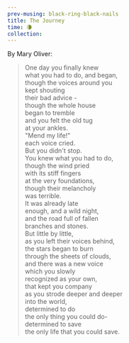 ```yaml
--- 
prev-musing: black-ring-black-nails
title: The Journey
time: 🌘
collection: 
---
```

By Mary Oliver:
> One day you finally knew\
> what you had to do, and began,\
> though the voices around you \
> kept shouting\
> their bad advice - \
> though the whole house\
> began to tremble\
> and you felt the old tug\
> at your ankles. \
> "Mend my life!"\
> each voice cried. \
> But you didn't stop. \
> You knew what you had to do,\
> though the wind pried\
> with its stiff fingers\
> at the very foundations,\
> though their melancholy\
> was terrible. \
> It was already late\
> enough, and a wild night,\
> and the road full of fallen\
> branches and stones. \
> But little by little,\
> as you left their voices behind,\
> the stars began to burn\
> through the sheets of clouds,\
> and there was a new voice\
> which you slowly \
> recognized as your own,\
> that kept you company\
> as you strode deeper and deeper\
> into the world,\
> determined to do\
> the only thing you could do-\
> determined to save\
> the only life that you could save. 